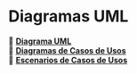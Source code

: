# Diagramas UML

🔗 **[Diagrama UML](diagrama_UML.md)**    
🔗 **[Diagramas de Casos de Usos](diagramas_de_casos_de_uso.md)**    
🔗 **[Escenarios de Casos de Usos](escenarios_de_casos_de_uso.md)**
